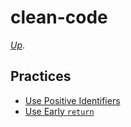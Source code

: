 # clean-code

[_Up_](https://github.com/irnc/software-developer).

## Practices

* [Use Positive Identifiers](use-positive-identifiers.md)
* [Use Early `return`](use-early-return.md)
